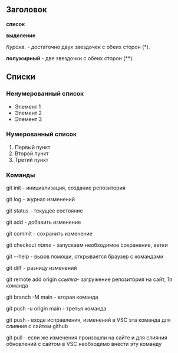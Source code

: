 ## Заголовок

**список**

__выделение__

*Курсив.* - достаточно двух звездочек с обеих сторон (*).

**полужирный** - две звездочки с обеих сторон (**).

## Списки

### Ненумерованный список

* Элемент 1
* Элемент 2
* Элемент 3

### Нумерованный список

1. Первый пункт
2. Второй пункт
3. Третий пункт

### Команды

git init - инициализация, создание репозитория

git log - журнал изменений

git status - текущее состояние

git add  - добавить изменение

git commit - сохранить изменение

git checkout _name_ - запускаем необходимое сохранение, ветки 

git --help - вызов помощи, открывается браузер с командами

git diff - разницу изменений

git remote add origin _ссылка_- загружение репозитория на сайт, 1я команда

git branch -M main - вторая команда

git push -u origin main - третья команда

git push - входе исправления, изменений в VSC эта команда для слияния с сайтом github

git pull - если же изменения произошли на сайте и для слияния обновлений с сайтом в VSC необходимо внести эту команду
